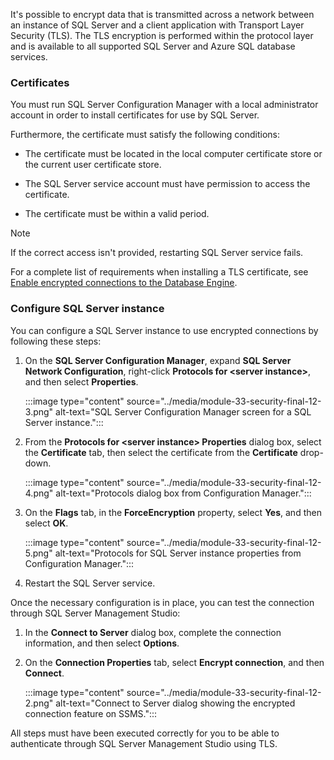 It's possible to encrypt data that is transmitted across a network between an instance of SQL Server and a client application with Transport Layer Security (TLS). The TLS encryption is performed within the protocol layer and is available to all supported SQL Server and Azure SQL database services.

### Certificates

You must run SQL Server Configuration Manager with a local administrator account in order to install certificates for use by SQL Server.

Furthermore, the certificate must satisfy the following conditions:

- The certificate must be located in the local computer certificate store or the current user certificate store.

- The SQL Server service account must have permission to access the certificate.

- The certificate must be within a valid period.

> [!NOTE]
>If the correct access isn't provided, restarting SQL Server service fails.

For a complete list of requirements when installing a TLS certificate, see [Enable encrypted connections to the Database Engine](/sql/database-engine/configure-windows/enable-encrypted-connections-to-the-database-engine).

### Configure SQL Server instance

You can configure a SQL Server instance to use encrypted connections by following these steps:

1. On the **SQL Server Configuration Manager**, expand **SQL Server Network Configuration**, right-click **Protocols for &lt;server instance&gt;**, and then select **Properties**.

    :::image type="content" source="../media/module-33-security-final-12-3.png" alt-text="SQL Server Configuration Manager screen for a SQL Server instance.":::

1. From the **Protocols for &lt;server instance&gt; Properties** dialog box, select the **Certificate** tab, then select the certificate from the **Certificate** drop-down.

    :::image type="content" source="../media/module-33-security-final-12-4.png" alt-text="Protocols dialog box from Configuration Manager.":::

1. On the **Flags** tab, in the **ForceEncryption** property, select **Yes**, and then select **OK**.

    :::image type="content" source="../media/module-33-security-final-12-5.png" alt-text="Protocols for SQL Server instance properties from Configuration Manager.":::

1. Restart the SQL Server service.

Once the necessary configuration is in place, you can test the connection through SQL Server Management Studio:

1. In the **Connect to Server** dialog box, complete the connection information, and then select **Options**.

1. On the **Connection Properties** tab, select **Encrypt connection**, and then **Connect**.

    :::image type="content" source="../media/module-33-security-final-12-2.png" alt-text="Connect to Server dialog showing the encrypted connection feature on SSMS.":::

All steps must have been executed correctly for you to be able to authenticate through SQL Server Management Studio using TLS.

